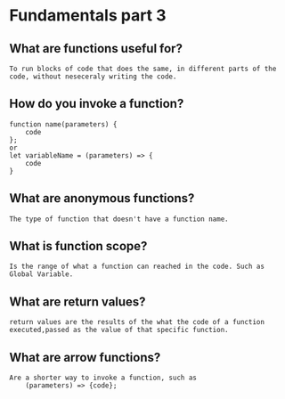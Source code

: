 # Fundamentals part 3

## What are functions useful for?
    To run blocks of code that does the same, in different parts of the code, without neseceraly writing the code.
## How do you invoke a function?
    function name(parameters) {
        code
    };
    or
    let variableName = (parameters) => {
        code
    }
## What are anonymous functions?
    The type of function that doesn't have a function name.
## What is function scope?
    Is the range of what a function can reached in the code. Such as Global Variable.
## What are return values?
    return values are the results of the what the code of a function executed,passed as the value of that specific function.  
## What are arrow functions?
    Are a shorter way to invoke a function, such as
        (parameters) => {code};
